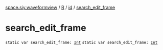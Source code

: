 [space.siy.waveformview](../../index.md) / [R](../index.md) / [id](index.md) / [search_edit_frame](./search_edit_frame.md)

# search_edit_frame

`static var search_edit_frame: `[`Int`](https://kotlinlang.org/api/latest/jvm/stdlib/kotlin/-int/index.html)
`static var search_edit_frame: `[`Int`](https://kotlinlang.org/api/latest/jvm/stdlib/kotlin/-int/index.html)